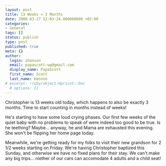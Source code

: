 ```yaml
---
layout: post
title: 13 Weeks = 3 Months
date: 2000-03-27 12:03:24.000000000 +02:00
categories:
- General
tags: []
status: publish
type: post
published: true
meta: {}
author:
  login: shanson
  email: papascott-wp@gmail.com
  display_name: PapaScott
  first_name: Scott
  last_name: Hanson
# excerpt: !ruby/object:Hpricot::Doc
  # options: {}
---
```

<p>Christopher is 13 weeks old today, which happens to also be exactly 3 months. Time to start counting in months instead of weeks! </p>
<p>He's starting to have some loud crying phases. Our first few weeks of the quiet baby with no problems to speak of were indeed too good to be true. Is he teething? Maybe... anyway, he and Mama are exhausted this evening. She won't be flipping her home page today.</p>
<p>Meanwhile, we're getting ready for my folks to visit their new grandson for 2 1/2 weeks starting on Friday. We're having Christopher baptized this Sunday, and otherwise we have no fixed plans for their stay. We can't make any big trips... niether of our cars can accomodate 4 adults and a child seat!</p>
